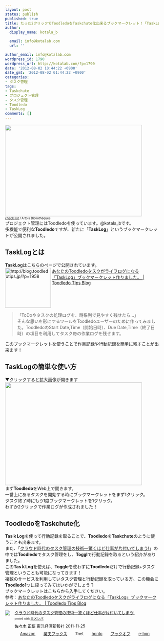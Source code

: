 ```yaml
---
layout: post
status: publish
published: true
title: たった2クリックでToodledoをTaskchute化出来るブックマークレット！「TaskLog」が公開された！
author:
  display_name: kotala_b

  email: info@kotalab.com
  url: ''

author_email: info@kotalab.com
wordpress_id: 1790
wordpress_url: http://kotalab.com/?p=1790
date: '2012-08-02 10:44:22 +0900'
date_gmt: '2012-08-02 01:44:22 +0900'
categories:
- タスク管理
tags:
- Taskchute
- プロジェクト管理
- タスク管理
- Toodledo
- TaskLog
comments: []
---
```

<p><a href="http://kotalab.com/wp-content/uploads/tasklog_120802.jpg" target="_blank"><img src="http://kotalab.com/wp-content/uploads/tasklog_120802.jpg" alt="" title="tasklog_120802" width="448" height="299" class="alignnone size-full wp-image-1800" /></a><br />
<span style="font-size:10px;"><a href="http://www.flickr.com/photos/bu_arras/6165675170/" target="_blank">check list</a> / Artois Biblioth&egrave;ques</span><br />
プロジェクト管理にはToodledoを使っています。@kotala_bです。<br />
多機能で便利な<strong>Toodledo</strong>ですが、新たに「<strong>TaskLog</strong>」というブックマークレットが公開されました。<br />
<!--more--></p>
<h2>TaskLogとは</h2>
<p><strong>TaskLog</strong>はこちらのページで公開されています。<br />
<a href="http://blog.toodledotips.jp/?p=1958" target="_blank"><img src="http://capture.heartrails.com/150x130?http://blog.toodledotips.jp/?p=1958" alt="http://blog.toodledotips.jp/?p=1958" width="150" height="130" align="left" /></a><a href="http://blog.toodledotips.jp/?p=1958" target="_blank">あなたのToodledoタスクがライフログになる「TaskLog」ブックマークレット作りました。 | Toodledo Tips Blog</a><br style="clear:both;" /></p>
<blockquote><p>「ToDoやタスクの処理ログを、時系列で見やすく残せたら&hellip;」<br />
そんな思いを形にするツールをToodledoユーザーのために作ってみました。ToodledoのStart Date,Time（開始日時）、Due Date,Time（終了日時）の項目を利用してタスク毎の作業ログを残せます。</p></blockquote>
<p>このブックマークレットを使うことで作業記録や行動記録を簡単に残すことが出来ます！</p>
<h2>TaskLogの簡単な使い方</h2>
<p>▼クリックすると拡大画像が開きます<br />
<a href="http://kotalab.com/wp-content/uploads/tasklog_120802_01.jpg" target="_blank"><img src="http://kotalab.com/wp-content/uploads/tasklog_120802_01.jpg" alt="" title="tasklog_120802_01" width="448" height="336" class="alignnone size-full wp-image-1795" /></a><br />
まず<strong>Toodledo</strong>をWeb上で開きます。<br />
一番上にあるタスクを開始する時にブックマークレットをまず1クリック。<br />
タスク終了時にもう1度ブックマークレットを1クリック。<br />
わずか2クリックで作業ログが作成されました！</p>
<h2>ToodledoをTaskchute化</h2>
<p><strong>TasｋLog</strong>を使って行動記録を取ることで、<strong>Toodledo</strong>を<strong>Taskchute</strong>のように使うことも出来ます。<br />
また、「<a href="http://www.amazon.co.jp/exec/obidos/asin/4492580948/same-22/" rel="nofollow" name="booklink" target="_blank">クラウド時代のタスク管理の技術―驚くほど仕事が片付いてしまう!</a>」の中では<strong>Toodledo</strong>でタスク管理をし、<strong>Toggl</strong>で行動記録を取るという紹介がありました。<br />
この<strong>TasｋLog</strong>を使えば、<strong>Toggle</strong>を使わずに<strong>Toodledo</strong>だけで行動記録+タスク管理ということも可能になってきます！<br />
複数のサービスを利用していタスク管理と行動記録を取っている方、この機会に<strong>Toodledo</strong>1つに絞ってみてはいかがでしょう？<br />
ブックマークレットはこちらから入手してください。<br />
参考：<a href="http://blog.toodledotips.jp/?p=1958" target="_blank">あなたのToodledoタスクがライフログになる「TaskLog」ブックマークレット作りました。 | Toodledo Tips Blog</a></p>
<div class="booklink-box" style="text-align:left;padding-bottom:20px;font-size:small;/zoom: 1;overflow: hidden;">
<div class="booklink-image" style="float:left;margin:0 15px 10px 0;"><a href="http://www.amazon.co.jp/exec/obidos/asin/4492580948/same-22/" name="booklink" rel="nofollow" target="_blank"><img src="http://ecx.images-amazon.com/images/I/41Uk63c9VWL._SL160_.jpg" style="border: none;" /></a></div>
<div class="booklink-info" style="line-height:120%;/zoom: 1;overflow: hidden;">
<div class="booklink-name" style="margin-bottom:10px;line-height:120%"><a href="http://www.amazon.co.jp/exec/obidos/asin/4492580948/same-22/" rel="nofollow" name="booklink" target="_blank">クラウド時代のタスク管理の技術―驚くほど仕事が片付いてしまう!</a>
<div class="booklink-powered-date" style="font-size:8pt;margin-top:5px;font-family:verdana;line-height:120%">posted with <a href="http://yomereba.com" target="_blank">ヨメレバ</a></div>
</div>
<div class="booklink-detail" style="margin-bottom:5px;">佐々木 正悟 東洋経済新報社 2011-11-25    </div>
<div class="booklink-link2" style="margin-top:10px;">
<div class="shoplinkamazon" style="display:inline;margin-right:5px;background: url('http://img.yomereba.com/tam_y.gif') 0 0 no-repeat;padding: 2px 0 2px 18px;white-space: nowrap;"><a href="http://www.amazon.co.jp/exec/obidos/asin/4492580948/same-22/" rel="nofollow" target="_blank" title="アマゾン" >Amazon</a></div>
<div class="shoplinkrakuten" style="display:inline;margin-right:5px;background: url('http://img.yomereba.com/tam_y.gif') 0 -50px no-repeat;padding: 2px 0 2px 18px;white-space: nowrap;"><a href="http://hb.afl.rakuten.co.jp/hgc/0fa7afc8.bbfc196a.0fa7afc9.d56c38f1/?pc=http%3A%2F%2Fbooks.rakuten.co.jp%2Frb%2F11380563%2F%3Fscid%3Daf_ich_link_urltxt%26m%3Dhttp%3A%2F%2Fm.rakuten.co.jp%2Fev%2Fbook%2F" rel="nofollow" target="_blank" title="楽天ブックス" >楽天ブックス</a></div>
<div class="shoplinkseven" style="display:inline;margin-right:5px;background: url('http://img.yomereba.com/tam_y.gif') 0 -100px no-repeat;padding: 2px 0 2px 18px;white-space: nowrap;"><span class="removed_link" title="http://click.linksynergy.com/fs-bin/click?id=d2yYUp776R4&amp;subid=&amp;offerid=197738.1&amp;type=10&amp;tmpid=1787&amp;RD_PARM1=http%253A%252F%252Fwww.7netshopping.jp%252Fbooks%252Fsearch_result%252F%253Fctgy%253Dbooks%2526code%253D4492580948">7net</span></div>
<div class="shoplinkbk1" style="display:inline;margin-right:5px;background: url('http://img.yomereba.com/tam_y.gif') 0 -150px no-repeat;padding: 2px 0 2px 18px;white-space: nowrap;"><a href="http://ck.jp.ap.valuecommerce.com/servlet/referral?sid=2967684&pid=881104827&vc_url=http%3A%2F%2Fhonto.jp%2Fnetstore%2Fsearch_021_104492580948.html%3Fsrchf%3D1%26srchGnrNm%3D1" target="_blank" title="bk1" >honto</a></div>
<div class="shoplinkbookoff" style="display:inline;margin-right:5px;background: url('http://img.yomereba.com/tam_y.gif') 0 -200px no-repeat;padding: 2px 0 2px 18px;white-space: nowrap;"><a href="http://click.linksynergy.com/fs-bin/click?id=d2yYUp776R4&subid=&offerid=169505.1&type=10&tmpid=3677&RD_PARM1=http%253A%252F%252Fwww.bookoffonline.co.jp%252Fdisplay%252FL001%252Cbg%253D12%252Cq%253D9784492580943" rel="nofollow" target="_blank" title="ブックオフオンライン" >ブックオフ</a></div>
<div class="shoplinkehon" style="display:inline;margin-right:5px;background: url('http://img.yomereba.com/tam_y.gif') 0 -250px no-repeat;padding: 2px 0 2px 18px;white-space: nowrap;"><a href="http://ck.jp.ap.valuecommerce.com/servlet/referral?sid=2967684&pid=881104827&vc_url=http%3A%2F%2Fwww.e-hon.ne.jp%2Fbec%2FSA%2FDetail%3FrefISBN%3D4492580948" target="_blank" title="e-hon" >e-hon</a></div>
</div>
</div>
<div class="booklink-footer" style="clear: left"></div>
</div>
